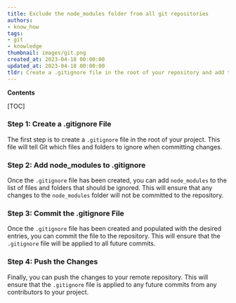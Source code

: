 ```yaml
---
title: Exclude the node_modules folder from all git repositories
authors:
- know_how
tags:
- git
- knowledge
thumbnail: images/git.png
created_at: 2023-04-18 00:00:00
updated_at: 2023-04-18 00:00:00
tldr: Create a .gitignore file in the root of your repository and add the line `node\_modules/` to ignore the node\_modules folder everywhere.
---
```


**Contents**

[TOC]

### Step 1: Create a .gitignore File

The first step is to create a `.gitignore` file in the root of your project. This file will tell Git which files and folders to ignore when committing changes.

### Step 2: Add node_modules to .gitignore

Once the `.gitignore` file has been created, you can add `node_modules` to the list of files and folders that should be ignored. This will ensure that any changes to the `node_modules` folder will not be committed to the repository.

### Step 3: Commit the .gitignore File

Once the `.gitignore` file has been created and populated with the desired entries, you can commit the file to the repository. This will ensure that the `.gitignore` file will be applied to all future commits.

### Step 4: Push the Changes

Finally, you can push the changes to your remote repository. This will ensure that the `.gitignore` file is applied to any future commits from any contributors to your project.
